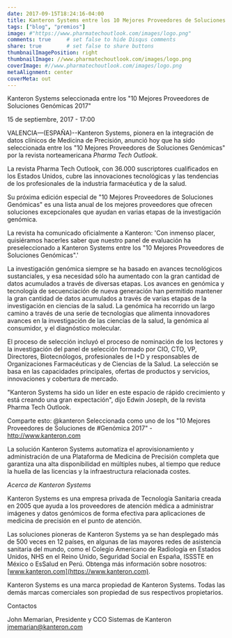 ```yaml
---
date: 2017-09-15T18:24:16-04:00
title: Kanteron Systems entre los 10 Mejores Proveedores de Soluciones Genómicas
tags: ["blog", "premios"]
image: #"https://www.pharmatechoutlook.com/images/logo.png"
comments: true     # set false to hide Disqus comments
share: true        # set false to share buttons
thumbnailImagePosition: right
thumbnailImage: //www.pharmatechoutlook.com/images/logo.png
coverImage: #//www.pharmatechoutlook.com/images/logo.png
metaAlignment: center
coverMeta: out
---
```


Kanteron Systems seleccionada entre los "10 Mejores Proveedores de Soluciones Genómicas 2017"

<!--more-->

15 de septiembre, 2017 - 17:00

VALENCIA—(ESPAÑA)--Kanteron Systems, pionera en la integración de datos clínicos de Medicina de Precisión, anunció hoy que ha sido  seleccionada entre los "10 Mejores Proveedores de Soluciones Genómicas" por la revista norteamericana *Pharma Tech Outlook*.

La revista Pharma Tech Outlook, con 36.000 suscriptores cualificados en los Estados Unidos, cubre las innovaciones tecnológicas y las tendencias de los profesionales de la industria farmacéutica y de la salud.

Su próxima edición especial de "10 Mejores Proveedores de Soluciones Genómicas" es una lista anual de los mejores proveedores que ofrecen soluciones excepcionales que ayudan en varias etapas de la investigación genómica.

La revista ha comunicado oficialmente a Kanteron: 'Con inmenso placer, quisiéramos hacerles saber que nuestro panel de evaluación ha preseleccionado a Kanteron Systems entre los "10 Mejores Proveedores de Soluciones Genómicas".'

La investigación genómica siempre se ha basado en avances tecnológicos sustanciales, y esa necesidad sólo ha aumentado con la gran cantidad de datos acumulados a través de diversas etapas. Los avances en genómica y tecnología de secuenciación de nueva generación han permitido mantener la gran cantidad de datos acumulados a través de varias etapas de la investigación en ciencias de la salud. La genómica ha recorrido un largo camino a través de una serie de tecnologías que alimenta innovadores avances en la investigación de las ciencias de la salud, la genómica al consumidor, y el diagnóstico molecular.

El proceso de selección incluyó el proceso de nominación de los lectores y la investigación del panel de selección formado por CIO, CTO, VP, Directores, Biotecnólogos, profesionales de I+D y responsables de Organizaciones Farmacéuticas y de Ciencias de la Salud. La selección se basa en las capacidades principales, ofertas de productos y servicios, innovaciones y cobertura de mercado.

"Kanteron Systems ha sido un líder en este espacio de rápido crecimiento y está creando una gran expectación", dijo Edwin Joseph, de la revista Pharma Tech Outlook.

Comparte esto: @kanteron Seleccionada como uno de los "10 Mejores Proveedores de Soluciones de #Genómica 2017" - http://www.kanteron.com

La solución Kanteron Systems automatiza el aprovisionamiento y administración de una Plataforma de Medicina de Precisión completa que garantiza una alta disponibilidad en múltiples nubes, al tiempo que reduce la huella de las licencias y la infraestructura relacionada costes.

*Acerca de Kanteron Systems*

Kanteron Systems es una empresa privada de Tecnología Sanitaria creada en 2005 que ayuda a los proveedores de atención médica a administrar imágenes y datos genómicos de forma efectiva para aplicaciones de medicina de precisión en el punto de atención.

Las soluciones pioneras de Kanteron Systems ya se han desplegado más de 500 veces en 12 países, en algunas de las mayores redes de asistencia sanitaria del mundo, como el Colegio Americano de Radiología en Estados Unidos, NHS en el Reino Unido, Seguridad Social en España, ISSSTE en México o EsSalud en Perú. Obtenga más información sobre nosotros: [www.kanteron.com](https://www.kanteron.com).

Kanteron Systems es una marca propiedad de Kanteron Systems. Todas las demás marcas comerciales son propiedad de sus respectivos propietarios.

Contactos

John Memarian, Presidente y CCO
Sistemas de Kanteron
jmemarian@kanteron.com